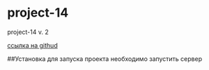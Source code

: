 # project-14
project-14 v. 2

[ссылка на githud](https://github.com/antonmakhnachev/project-12)



##Установка
для запуска проекта необходимо запустить сервер <mongod>




